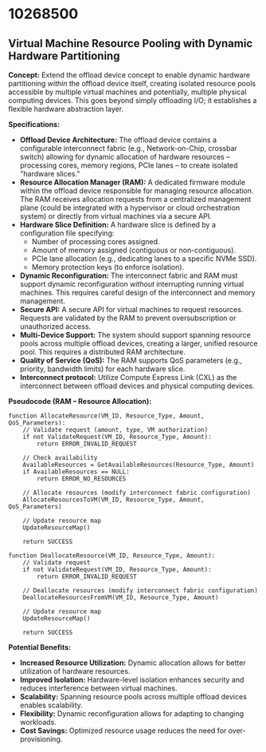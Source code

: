 # 10268500

## Virtual Machine Resource Pooling with Dynamic Hardware Partitioning

**Concept:** Extend the offload device concept to enable dynamic hardware partitioning *within* the offload device itself, creating isolated resource pools accessible by multiple virtual machines and potentially, multiple physical computing devices. This goes beyond simply offloading I/O; it establishes a flexible hardware abstraction layer.

**Specifications:**

*   **Offload Device Architecture:** The offload device contains a configurable interconnect fabric (e.g., Network-on-Chip, crossbar switch) allowing for dynamic allocation of hardware resources – processing cores, memory regions, PCIe lanes – to create isolated "hardware slices."
*   **Resource Allocation Manager (RAM):** A dedicated firmware module within the offload device responsible for managing resource allocation.  The RAM receives allocation requests from a centralized management plane (could be integrated with a hypervisor or cloud orchestration system) or directly from virtual machines via a secure API.
*   **Hardware Slice Definition:** A hardware slice is defined by a configuration file specifying:
    *   Number of processing cores assigned.
    *   Amount of memory assigned (contiguous or non-contiguous).
    *   PCIe lane allocation (e.g., dedicating lanes to a specific NVMe SSD).
    *   Memory protection keys (to enforce isolation).
*   **Dynamic Reconfiguration:** The interconnect fabric and RAM must support dynamic reconfiguration *without* interrupting running virtual machines. This requires careful design of the interconnect and memory management.
*   **Secure API:** A secure API for virtual machines to request resources.  Requests are validated by the RAM to prevent oversubscription or unauthorized access.
*   **Multi-Device Support:** The system should support spanning resource pools across multiple offload devices, creating a larger, unified resource pool. This requires a distributed RAM architecture.
*   **Quality of Service (QoS):** The RAM supports QoS parameters (e.g., priority, bandwidth limits) for each hardware slice.
*   **Interconnect protocol:** Utilize Compute Express Link (CXL) as the interconnect between offload devices and physical computing devices.

**Pseudocode (RAM – Resource Allocation):**

```
function AllocateResource(VM_ID, Resource_Type, Amount, QoS_Parameters):
    // Validate request (amount, type, VM authorization)
    if not ValidateRequest(VM_ID, Resource_Type, Amount):
        return ERROR_INVALID_REQUEST

    // Check availability
    AvailableResources = GetAvailableResources(Resource_Type, Amount)
    if AvailableResources == NULL:
        return ERROR_NO_RESOURCES

    // Allocate resources (modify interconnect fabric configuration)
    AllocateResourcesToVM(VM_ID, Resource_Type, Amount, QoS_Parameters)

    // Update resource map
    UpdateResourceMap()

    return SUCCESS

function DeallocateResource(VM_ID, Resource_Type, Amount):
    // Validate request
    if not ValidateRequest(VM_ID, Resource_Type, Amount):
        return ERROR_INVALID_REQUEST

    // Deallocate resources (modify interconnect fabric configuration)
    DeallocateResourcesFromVM(VM_ID, Resource_Type, Amount)

    // Update resource map
    UpdateResourceMap()

    return SUCCESS
```

**Potential Benefits:**

*   **Increased Resource Utilization:**  Dynamic allocation allows for better utilization of hardware resources.
*   **Improved Isolation:**  Hardware-level isolation enhances security and reduces interference between virtual machines.
*   **Scalability:**  Spanning resource pools across multiple offload devices enables scalability.
*   **Flexibility:**  Dynamic reconfiguration allows for adapting to changing workloads.
*   **Cost Savings:** Optimized resource usage reduces the need for over-provisioning.